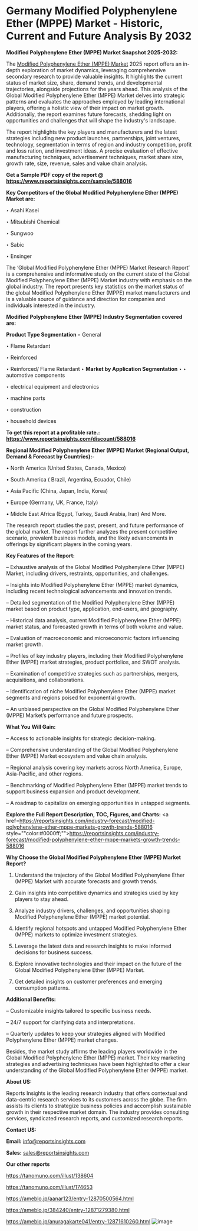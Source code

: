 # Germany Modified Polyphenylene Ether (MPPE) Market - Historic, Current and Future Analysis By 2032

<strong>Modified Polyphenylene Ether (MPPE) Market Snapshot 2025-2032:</strong>

The <a href=https://www.reportsinsights.com/sample/588016>Modified Polyphenylene Ether (MPPE) Market</a> 2025 report offers an in-depth exploration of market dynamics, leveraging comprehensive secondary research to provide valuable insights. It highlights the current status of market size, share, demand trends, and developmental trajectories, alongside projections for the years ahead. This analysis of the Global Modified Polyphenylene Ether (MPPE) Market delves into strategic patterns and evaluates the approaches employed by leading international players, offering a holistic view of their impact on market growth. Additionally, the report examines future forecasts, shedding light on opportunities and challenges that will shape the industry's landscape.

The report highlights the key players and manufacturers and the latest strategies including new product launches, partnerships, joint ventures, technology, segmentation in terms of region and industry competition, profit and loss ration, and investment ideas. A precise evaluation of effective manufacturing techniques, advertisement techniques, market share size, growth rate, size, revenue, sales and value chain analysis.

<strong>Get a Sample PDF copy of the report @ <a href=https://www.reportsinsights.com/sample/588016 style=color:#0000ff;>https://www.reportsinsights.com/sample/588016</a></strong>

<strong>Key Competitors of the Global Modified Polyphenylene Ether (MPPE) Market are:</strong>

‣ Asahi Kasei

‣ Mitsubishi Chemical

‣ Sungwoo

‣ Sabic

‣ Ensinger

The ‘Global Modified Polyphenylene Ether (MPPE) Market Research Report’ is a comprehensive and informative study on the current state of the Global Modified Polyphenylene Ether (MPPE) Market industry with emphasis on the global industry. The report presents key statistics on the market status of the global Modified Polyphenylene Ether (MPPE) market manufacturers and is a valuable source of guidance and direction for companies and individuals interested in the industry.

<strong>Modified Polyphenylene Ether (MPPE) Industry Segmentation covered are:</strong>

<strong>Product Type Segmentation</strong>
‣
General

‣ Flame Retardant

‣ Reinforced

‣ Reinforced/ Flame Retardant
‣ 
<strong>Market by Application Segmentation</strong>
‣
‣  automotive components

‣ electrical equipment and electronics

‣ machine parts

‣ construction

‣ household devices

<strong>To get this report at a profitable rate.: <a href=https://www.reportsinsights.com/discount/588016 style=color:#0000ff;>https://www.reportsinsights.com/discount/588016</a></strong>

<strong>Regional Modified Polyphenylene Ether (MPPE) Market (Regional Output, Demand &amp; Forecast by Countries):-</strong>

• North America (United States, Canada, Mexico)

• South America ( Brazil, Argentina, Ecuador, Chile)

• Asia Pacific (China, Japan, India, Korea)

• Europe (Germany, UK, France, Italy)

• Middle East Africa (Egypt, Turkey, Saudi Arabia, Iran) And More.

The research report studies the past, present, and future performance of the global market. The report further analyzes the present competitive scenario, prevalent business models, and the likely advancements in offerings by significant players in the coming years.

<strong>Key Features of the Report:</strong>

– Exhaustive analysis of the Global Modified Polyphenylene Ether (MPPE) Market, including drivers, restraints, opportunities, and challenges.

– Insights into Modified Polyphenylene Ether (MPPE) market dynamics, including recent technological advancements and innovation trends.

– Detailed segmentation of the Modified Polyphenylene Ether (MPPE) market based on product type, application, end-users, and geography.

– Historical data analysis, current Modified Polyphenylene Ether (MPPE) market status, and forecasted growth in terms of both volume and value.

– Evaluation of macroeconomic and microeconomic factors influencing market growth.

– Profiles of key industry players, including their Modified Polyphenylene Ether (MPPE) market strategies, product portfolios, and SWOT analysis.

– Examination of competitive strategies such as partnerships, mergers, acquisitions, and collaborations.

– Identification of niche Modified Polyphenylene Ether (MPPE) market segments and regions poised for exponential growth.

– An unbiased perspective on the Global Modified Polyphenylene Ether (MPPE) Market’s performance and future prospects.

<strong>What You Will Gain:</strong>

– Access to actionable insights for strategic decision-making.

– Comprehensive understanding of the Global Modified Polyphenylene Ether (MPPE) Market ecosystem and value chain analysis.

– Regional analysis covering key markets across North America, Europe, Asia-Pacific, and other regions.

– Benchmarking of Modified Polyphenylene Ether (MPPE) market trends to support business expansion and product development.

– A roadmap to capitalize on emerging opportunities in untapped segments.

<strong>Explore the Full Report Description, TOC, Figures, and Charts:</strong>
<a href=https://reportsinsights.com/industry-forecast/modified-polyphenylene-ether-mppe-markets-growth-trends-588016 style=""color:#0000ff;"">https://reportsinsights.com/industry-forecast/modified-polyphenylene-ether-mppe-markets-growth-trends-588016</a>

<strong>Why Choose the Global Modified Polyphenylene Ether (MPPE) Market Report?</strong>

1. Understand the trajectory of the Global Modified Polyphenylene Ether (MPPE) Market with accurate forecasts and growth trends.

2. Gain insights into competitive dynamics and strategies used by key players to stay ahead.

3. Analyze industry drivers, challenges, and opportunities shaping Modified Polyphenylene Ether (MPPE) market potential.

4. Identify regional hotspots and untapped Modified Polyphenylene Ether (MPPE) markets to optimize investment strategies.

5. Leverage the latest data and research insights to make informed decisions for business success.

6. Explore innovative technologies and their impact on the future of the Global Modified Polyphenylene Ether (MPPE) Market.

7. Get detailed insights on customer preferences and emerging consumption patterns.

<strong>Additional Benefits:</strong>

– Customizable insights tailored to specific business needs.

– 24/7 support for clarifying data and interpretations.

– Quarterly updates to keep your strategies aligned with Modified Polyphenylene Ether (MPPE) market changes.

Besides, the market study affirms the leading players worldwide in the Global Modified Polyphenylene Ether (MPPE) market. Their key marketing strategies and advertising techniques have been highlighted to offer a clear understanding of the Global Modified Polyphenylene Ether (MPPE) market.

<strong><strong>About US</strong>:</strong>

Reports Insights is the leading research industry that offers contextual and data-centric research services to its customers across the globe. The firm assists its clients to strategize business policies and accomplish sustainable growth in their respective market domain. The industry provides consulting services, syndicated research reports, and customized research reports.

<strong>Contact US:</strong>

<p class=><b>Email:</b> <a href=mailto:info@reportsinsights.com>info@reportsinsights.com</a></p>
<p class=><b>Sales:</b> <a href=mailto:sales@reportsinsights.com>sales@reportsinsights.com</a></p>

<strong>Our other reports</strong>

<a href=https://tanomuno.com/illust/138604>https://tanomuno.com/illust/138604</a>

<a href=https://tanomuno.com/illust/174653>https://tanomuno.com/illust/174653</a>

<a href=https://ameblo.jp/aanar123/entry-12870500564.html>https://ameblo.jp/aanar123/entry-12870500564.html</a>

<a href=https://ameblo.jp/384240/entry-12871279380.html>https://ameblo.jp/384240/entry-12871279380.html</a>

<a href=https://ameblo.jp/anuragakarte041/entry-12871610260.html>https://ameblo.jp/anuragakarte041/entry-12871610260.html</a>
![image](https://github.com/user-attachments/assets/520284a9-f11d-447c-8f1a-de2e8e41be20)
